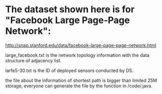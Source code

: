 # The dataset shown here is for "Facebook Large Page-Page Network":
http://snap.stanford.edu/data/facebook-large-page-page-network.html

large_facebook.txt is the network topology information with the data structure of adjacency list.

larfe5-30.txt is the ID of deployed sensors conducted by DS.

the file about the information of shortest path is bigger than limited 25M storage, everyone can generate the file by the function in /code/.java.
